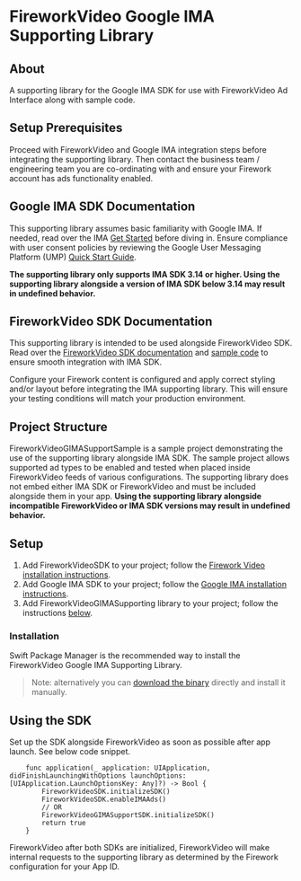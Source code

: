 # FireworkVideo Google IMA Supporting Library

## About

A supporting library for the Google IMA SDK for use with FireworkVideo Ad Interface along with sample code.

## Setup Prerequisites

Proceed with FireworkVideo and Google IMA integration steps before integrating the supporting library. Then contact the business 
team / engineering team you are co-ordinating with and ensure your Firework account has ads functionality enabled.

## Google IMA SDK Documentation

This supporting library assumes basic familiarity with Google IMA. If needed, read over the IMA [Get Started](https://developers.google.com/interactive-media-ads/docs/sdks/ios/client-side) before diving in. Ensure compliance with user consent policies by reviewing the Google User Messaging Platform (UMP) [Quick Start Guide](https://developers.google.com/admob/ump/ios/quick-start).


**The supporting library only supports IMA SDK 3.14 or higher. Using the supporting library alongside a version of IMA SDK below 3.14 may result in undefined behavior.**

## FireworkVideo SDK Documentation

This supporting library is intended to be used alongside FireworkVideo SDK. Read over the [FireworkVideo SDK documentation](https://github.com/loopsocial/firework_ios_sdk#fireworkvideo) and [sample code](https://github.com/loopsocial/firework_ios_sdk/tree/main/FireworkVideoSample) to ensure smooth integration with IMA SDK.

Configure your Firework content is configured and apply correct styling and/or layout before integrating the IMA supporting library. This will ensure your testing conditions will match your production environment.

## Project Structure

FireworkVideoGIMASupportSample is a sample project demonstrating the use of the supporting library alongside IMA SDK. The sample project allows supported ad types to be enabled and tested when placed inside FireworkVideo feeds of various configurations. The supporting library does not embed either IMA SDK or FireworkVideo and must be included alongside them in your app. **Using the supporting library alongside incompatible FireworkVideo or IMA SDK versions may result in undefined behavior.**

## Setup

  1. Add FireworkVideoSDK to your project; follow the [Firework Video installation instructions](https://github.com/loopsocial/firework_ios_sdk#readme).
  2. Add Google IMA SDK to your project; follow the [Google IMA installation instructions](https://developers.google.com/interactive-media-ads/docs/sdks/ios/client-side#prerequisites).
  3. Add FireworkVideoGIMASupporting library to your project; follow the instructions [below](#installation).

### Installation

Swift Package Manager is the recommended way to install the FireworkVideo Google IMA Supporting Library.

> Note: alternatively you can [download the binary](https://github.com/loopsocial/firework_ios_sdk_google_ima_support/releases/latest) directly and install it manually.

## Using the SDK

Set up the SDK alongside FireworkVideo as soon as possible after app launch. See below code snippet.

```     
    func application(_ application: UIApplication, didFinishLaunchingWithOptions launchOptions: [UIApplication.LaunchOptionsKey: Any]?) -> Bool {
        FireworkVideoSDK.initializeSDK()
        FireworkVideoSDK.enableIMAAds()
        // OR
        FireworkVideoGIMASupportSDK.initializeSDK()
        return true
    }
```

FireworkVideo after both SDKs are initialized, FireworkVideo will make internal requests to the supporting library as determined by the Firework configuration for your App ID.

